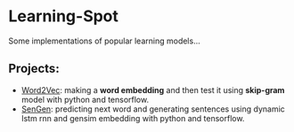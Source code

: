 # Learning-Spot
Some implementations of popular learning models...
## Projects:
* [Word2Vec](Word2Vec): making a **word embedding** and then test it using **skip-gram** model with python and tensorflow.
* [SenGen](SenGen): predicting next word and generating sentences using dynamic lstm rnn and gensim embedding with python and tensorflow. 
